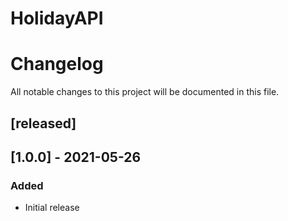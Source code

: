 # HolidayAPI


# Changelog

All notable changes to this project will be documented in this file.

## [released]

## [1.0.0] - 2021-05-26
### Added
- Initial release
